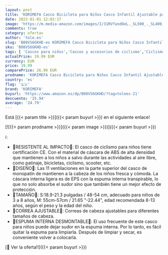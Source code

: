 ```yaml
---
layout: post
title: 'KORIMEFA Casco Bicicleta para Niños Casco Infantil Ajustable para Monopatín Patinaje BMX Esquiar  Casco para multibles Deportes niño niña de Edad de 3-13 años  Tiburón Negro  M '
date: 2022-01-01 12:03:17
image: 'https://m.media-amazon.com/images/I/31RVfandOeL._SL500_._SL400_.jpg'
comments: true
category: ofertas
author: 'tole.es'
slug: 'B08VS6GKHD-es KORIMEFA Casco Bicicleta para Niños Casco Infantil...'
sku: 'B08VS6GKHD-es'
tags: [ 'Cascos para niños','Cascos y accesorios de ciclismo','Ciclismo','Deportes y aire libre','Ropa y equipo para deportes','bicicleta','korimefa', ]
actualPrice: 19.99 EUR
currency: EUR
price: 19.99
comparePrice: 26.99 EUR
prodname: 'KORIMEFA Casco Bicicleta para Niños Casco Infantil Ajustable para Monopatín Patinaje BMX Esquiar  Casco para multibles Deportes niño niña de Edad de 3-13 años  Tiburón Negro  M '
country: 'es'
flag: '🇪🇸'
brand: 'KORIMEFA'
buyurl: 'https://www.amazon.es/dp/B08VS6GKHD/?tag=tolees-21'
descuento: '25.94'
average: '24.79'
---
```


Está [{{< param title >}}]({{< param buyurl >}}) en el siguiente enlace!

[![{{< param prodname >}}]({{< param image >}})]({{< param buyurl >}})

ℹ️:

- 🏃RESISTENTE AL IMPACTO🏃: El casco de ciclismo para niños tiene certificación CE. Con el material de cáscara de ABS de alta densidad que mantienen a los niños a salvo durante las actividades al aire libre, como patinaje, bicicletas, ciclismo, scooter, etc.
- 🏃DISEÑO🏃: Las 11 ventilaciones en la parte superior del casco de monopatín de mantienen a la cabeza de los niños fresca y cómoda. La cáscara interna ligera es de EPS con la espuma interna transpirable, lo que no solo absorbe el sudor sino que también tiene un mejor efecto de protección.
- 🏃TAMAÑO🏃: S:18.9-21.3 pulgadas / 48-54 cm, adecuado para niños de 3 a 8 años, M: 55cm-57cm / 21.65 "-22.44", edad recomendada 8-13 años, según el peso y la edad del niño.
- 🏃CORREA AJUSTABLE🏃: Correas de cabeza ajustables para diferentes tamaños de cabeza.
- 🏃ESPUMA INTERNA DESMONTABLE🏃: El uso frecuente de este casco para niños puede dejar sudor en la espuma interna. Por lo tanto, es fácil quitar la espuma para limpiarla. Después de limpiar y secar, es conveniente volver a colocarla.

[🛒 Ver la oferta!!]({{< param buyurl >}})
